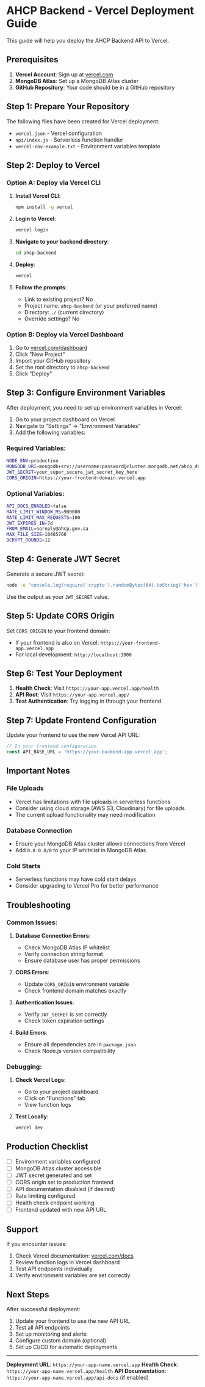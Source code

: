 # AHCP Backend - Vercel Deployment Guide

This guide will help you deploy the AHCP Backend API to Vercel.

## Prerequisites

1. **Vercel Account**: Sign up at [vercel.com](https://vercel.com)
2. **MongoDB Atlas**: Set up a MongoDB Atlas cluster
3. **GitHub Repository**: Your code should be in a GitHub repository

## Step 1: Prepare Your Repository

The following files have been created for Vercel deployment:

- `vercel.json` - Vercel configuration
- `api/index.js` - Serverless function handler
- `vercel-env-example.txt` - Environment variables template

## Step 2: Deploy to Vercel

### Option A: Deploy via Vercel CLI

1. **Install Vercel CLI**:
   ```bash
   npm install -g vercel
   ```

2. **Login to Vercel**:
   ```bash
   vercel login
   ```

3. **Navigate to your backend directory**:
   ```bash
   cd ahcp-backend
   ```

4. **Deploy**:
   ```bash
   vercel
   ```

5. **Follow the prompts**:
   - Link to existing project? No
   - Project name: `ahcp-backend` (or your preferred name)
   - Directory: `./` (current directory)
   - Override settings? No

### Option B: Deploy via Vercel Dashboard

1. Go to [vercel.com/dashboard](https://vercel.com/dashboard)
2. Click "New Project"
3. Import your GitHub repository
4. Set the root directory to `ahcp-backend`
5. Click "Deploy"

## Step 3: Configure Environment Variables

After deployment, you need to set up environment variables in Vercel:

1. Go to your project dashboard on Vercel
2. Navigate to "Settings" → "Environment Variables"
3. Add the following variables:

### Required Variables:

```bash
NODE_ENV=production
MONGODB_URI=mongodb+srv://username:password@cluster.mongodb.net/ahcp_database?retryWrites=true&w=majority
JWT_SECRET=your_super_secure_jwt_secret_key_here
CORS_ORIGIN=https://your-frontend-domain.vercel.app
```

### Optional Variables:

```bash
API_DOCS_ENABLED=false
RATE_LIMIT_WINDOW_MS=900000
RATE_LIMIT_MAX_REQUESTS=100
JWT_EXPIRES_IN=7d
FROM_EMAIL=noreply@ahcp.gov.sa
MAX_FILE_SIZE=10485760
BCRYPT_ROUNDS=12
```

## Step 4: Generate JWT Secret

Generate a secure JWT secret:

```bash
node -e "console.log(require('crypto').randomBytes(64).toString('hex'))"
```

Use the output as your `JWT_SECRET` value.

## Step 5: Update CORS Origin

Set `CORS_ORIGIN` to your frontend domain:
- If your frontend is also on Vercel: `https://your-frontend-app.vercel.app`
- For local development: `http://localhost:3000`

## Step 6: Test Your Deployment

1. **Health Check**: Visit `https://your-app.vercel.app/health`
2. **API Root**: Visit `https://your-app.vercel.app/`
3. **Test Authentication**: Try logging in through your frontend

## Step 7: Update Frontend Configuration

Update your frontend to use the new Vercel API URL:

```javascript
// In your frontend configuration
const API_BASE_URL = 'https://your-backend-app.vercel.app';
```

## Important Notes

### File Uploads
- Vercel has limitations with file uploads in serverless functions
- Consider using cloud storage (AWS S3, Cloudinary) for file uploads
- The current upload functionality may need modification

### Database Connection
- Ensure your MongoDB Atlas cluster allows connections from Vercel
- Add `0.0.0.0/0` to your IP whitelist in MongoDB Atlas

### Cold Starts
- Serverless functions may have cold start delays
- Consider upgrading to Vercel Pro for better performance

## Troubleshooting

### Common Issues:

1. **Database Connection Errors**:
   - Check MongoDB Atlas IP whitelist
   - Verify connection string format
   - Ensure database user has proper permissions

2. **CORS Errors**:
   - Update `CORS_ORIGIN` environment variable
   - Check frontend domain matches exactly

3. **Authentication Issues**:
   - Verify `JWT_SECRET` is set correctly
   - Check token expiration settings

4. **Build Errors**:
   - Ensure all dependencies are in `package.json`
   - Check Node.js version compatibility

### Debugging:

1. **Check Vercel Logs**:
   - Go to your project dashboard
   - Click on "Functions" tab
   - View function logs

2. **Test Locally**:
   ```bash
   vercel dev
   ```

## Production Checklist

- [ ] Environment variables configured
- [ ] MongoDB Atlas cluster accessible
- [ ] JWT secret generated and set
- [ ] CORS origin set to production frontend
- [ ] API documentation disabled (if desired)
- [ ] Rate limiting configured
- [ ] Health check endpoint working
- [ ] Frontend updated with new API URL

## Support

If you encounter issues:

1. Check Vercel documentation: [vercel.com/docs](https://vercel.com/docs)
2. Review function logs in Vercel dashboard
3. Test API endpoints individually
4. Verify environment variables are set correctly

## Next Steps

After successful deployment:

1. Update your frontend to use the new API URL
2. Test all API endpoints
3. Set up monitoring and alerts
4. Configure custom domain (optional)
5. Set up CI/CD for automatic deployments

---

**Deployment URL**: `https://your-app-name.vercel.app`
**Health Check**: `https://your-app-name.vercel.app/health`
**API Documentation**: `https://your-app-name.vercel.app/api-docs` (if enabled)
